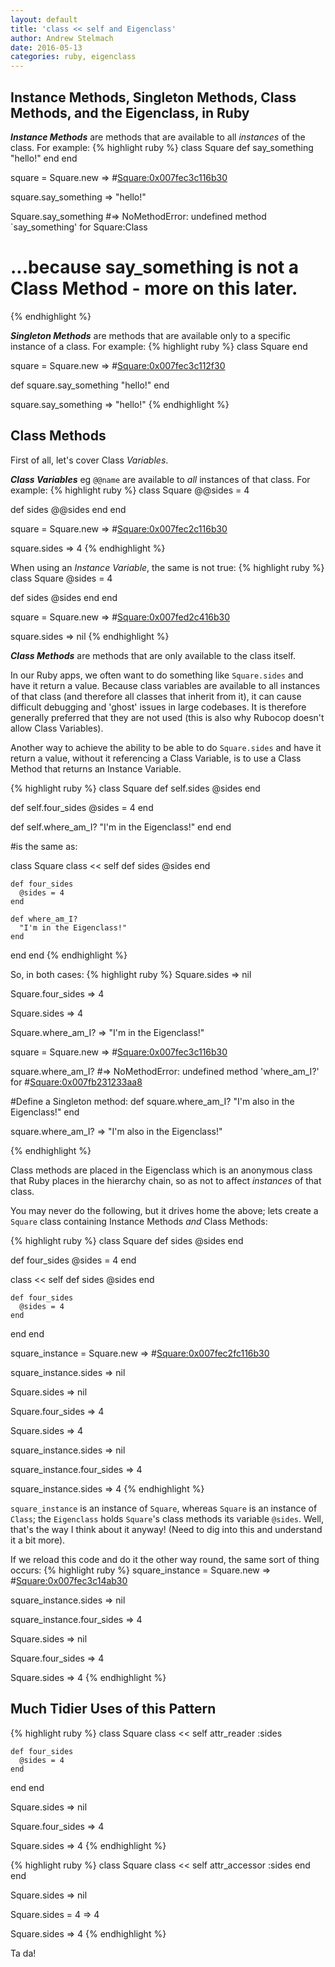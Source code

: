 ```yaml
---
layout: default
title: 'class << self and Eigenclass'
author: Andrew Stelmach
date: 2016-05-13
categories: ruby, eigenclass
---
```


Instance Methods, Singleton Methods, Class Methods, and the Eigenclass, in Ruby
------

***Instance Methods*** are methods that are available to all _instances_ of the class. For example:
{% highlight ruby %}
class Square
  def say_something
    "hello!"
  end
end

square = Square.new
=> #<Square:0x007fec3c116b30>

square.say_something
=> "hello!"

Square.say_something
#=> NoMethodError: undefined method `say_something' for Square:Class
# ...because say_something is not a Class Method - more on this later.
{% endhighlight %}

***Singleton Methods*** are methods that are available only to a specific instance of a class. For example:
{% highlight ruby %}
class Square
end

square = Square.new
=> #<Square:0x007fec3c112f30>

def square.say_something
  "hello!"
end

square.say_something
=> "hello!"
{% endhighlight %}

Class Methods
------

First of all, let's cover Class _Variables_.

***Class Variables*** eg `@@name` are available to *all* instances of that class. For example:
{% highlight ruby %}
class Square
  @@sides = 4

  def sides
    @@sides
  end
end

square = Square.new
=> #<Square:0x007fec2c116b30>

square.sides
=> 4
{% endhighlight %}

When using an _Instance Variable_, the same is not true:
{% highlight ruby %}
class Square
  @sides = 4

  def sides
    @sides
  end
end

square = Square.new
=> #<Square:0x007fed2c416b30>

square.sides
=> nil
{% endhighlight %}

***Class Methods*** are methods that are only available to the class itself.

In our Ruby apps, we often want to do something like `Square.sides` and have it return a value.  Because class variables are available to all instances of that class (and therefore all classes that inherit from it), it can cause difficult debugging and 'ghost' issues in large codebases. It is therefore generally preferred that they are not used (this is also why Rubocop doesn't allow Class Variables).

Another way to achieve the ability to be able to do `Square.sides` and have it return a value, without it referencing a Class Variable, is to use a Class Method that returns an Instance Variable.

{% highlight ruby %}
class Square
  def self.sides
    @sides
  end

  def self.four_sides
    @sides = 4
  end

  def self.where_am_I?
    "I'm in the Eigenclass!"
  end
end

#is the same as:

class Square
  class << self
    def sides
      @sides
    end

    def four_sides
      @sides = 4
    end

    def where_am_I?
      "I'm in the Eigenclass!"
    end
  end
end
{% endhighlight %}

So, in both cases:
{% highlight ruby %}
Square.sides
=> nil

Square.four_sides
=> 4

Square.sides
=> 4

Square.where_am_I?
=> "I'm in the Eigenclass!"

square = Square.new
=> #<Square:0x007fec3c116b30>

square.where_am_I?
#=> NoMethodError: undefined method 'where_am_I?' for #<Square:0x007fb231233aa8>

#Define a Singleton method:
def square.where_am_I?
  "I'm also in the Eigenclass!"
end

square.where_am_I?
=> "I'm also in the Eigenclass!"

{% endhighlight %}

Class methods are placed in the Eigenclass which is an anonymous class that Ruby places in the hierarchy chain, so as not to affect _instances_ of that class.

You may never do the following, but it drives home the above; lets create a `Square` class containing Instance Methods _and_ Class Methods:

{% highlight ruby %}
class Square
  def sides
    @sides
  end

  def four_sides
    @sides = 4
  end

  class << self
    def sides
      @sides
    end

    def four_sides
      @sides = 4
    end
  end
end

square_instance = Square.new
=> #<Square:0x007fec2fc116b30>

square_instance.sides
=> nil

Square.sides
=> nil

Square.four_sides
=> 4

Square.sides
=> 4

square_instance.sides
=> nil

square_instance.four_sides
=> 4

square_instance.sides
=> 4
{% endhighlight %}

`square_instance` is an instance of `Square`, whereas `Square` is an instance of `Class`; the `Eigenclass` holds `Square`'s class methods its variable `@sides`. Well, that's the way I think about it anyway! (Need to dig into this and understand it a bit more).

If we reload this code and do it the other way round, the same sort of thing occurs:
{% highlight ruby %}
square_instance = Square.new
=> #<Square:0x007fec3c14ab30>

square_instance.sides
=> nil

square_instance.four_sides
=> 4

Square.sides
=> nil

Square.four_sides
=> 4

Square.sides
=> 4
{% endhighlight %}

Much Tidier Uses of this Pattern
------

{% highlight ruby %}
class Square
  class << self
    attr_reader :sides

    def four_sides
      @sides = 4
    end
  end
end

Square.sides
=> nil

Square.four_sides
=> 4

Square.sides
=> 4
{% endhighlight %}

{% highlight ruby %}
class Square
  class << self
    attr_accessor :sides
  end
end

Square.sides
=> nil

Square.sides = 4
=> 4

Square.sides
=> 4
{% endhighlight %}

Ta da!
